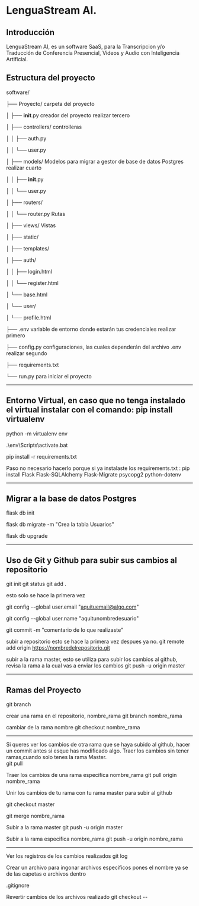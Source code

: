 # LenguaStream AI.

## Introducción

LenguaStream AI, es un software SaaS, para la Transcripcion y/o Traducción de Conferencia Presencial, Videos y Audio con Inteligencia Artificial.



## Estructura del proyecto

software/

├── Proyecto/                  carpeta del proyecto

│   ├── __init__.py            creador del proyecto                                         realizar tercero

│   ├── controllers/           controlleras

│   │   ├── auth.py

│   │   └── user.py

│   ├── models/                Modelos para migrar a gestor de base de datos Postgres       realizar cuarto

│   │   ├── __init__.py

│   │   └── user.py

│   ├── routers/

│   │   └── router.py          Rutas

│   ├── views/                 Vistas 

│       ├── static/

│       ├── templates/

│       ├── auth/

│       │   ├── login.html

│       │   └── register.html

│       └── base.html

│       └── user/

│           └── profile.html

├── .env                       variable de entorno donde estarán tus credenciales            realizar primero

├── config.py                  configuraciones, las cuales dependerán del archivo .env       realizar segundo

├── requirements.txt

└── run.py                     para iniciar el proyecto



----

## Entorno Virtual, en caso que no tenga instalado el virtual instalar con el comando: pip install virtualenv

python -m virtualenv env

.\env\Scripts\activate.bat

pip install -r requirements.txt

Paso no necesario hacerlo porque si ya instalaste los requirements.txt : pip install Flask Flask-SQLAlchemy Flask-Migrate psycopg2 python-dotenv


----

## Migrar a la base de datos Postgres


flask db init

flask db migrate -m "Crea la tabla Usuarios"

flask db upgrade


----

## Uso de Git y Github para subir sus cambios al repositorio

git init
git status
git add .

esto solo se hace la primera vez

git config --global user.email "aquituemail@algo.com"

git config --global user.name "aquitunombredesuario"


git commit -m "comentario de lo que realizaste"


subir a repositorio esto se hace la primera vez despues ya no.
git remote add origin https://nombredelrepositorio.git


subir a la rama master, esto se utiliza para subir los cambios al github, revisa la rama a la cual vas a enviar los cambios
git push -u origin master



----

## Ramas del Proyecto

git branch

crear una rama en el repositorio, nombre_rama
git branch nombre_rama

cambiar de la rama nombre
git checkout nombre_rama


----

Si queres ver los cambios de otra rama que se haya subido al github, hacer un commit antes si esque has modificado algo.
Traer los cambios sin tener ramas,cuando solo tenes la rama Master.   
git pull 

Traer los cambios de una rama especifica nombre_rama
git pull origin nombre_rama

Unir los cambios de tu rama con tu rama master para subir al github

git checkout master

git merge nombre_rama

Subir a la rama master 
git push -u origin master

Subir a la rama especifica nombre_rama
git push -u origin nombre_rama



----

Ver los registros de los cambios realizados
git log

Crear un archivo para ingonar archivos especificos pones el nombre ya se de las capetas o archivos dentro

.gitignore


Revertir cambios de los archivos realizado 
git checkout --

